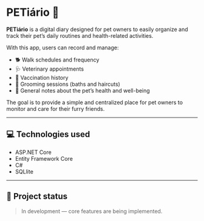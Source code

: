 # PETiário 🐾

**PETiário** is a digital diary designed for pet owners to easily organize and track their pet’s daily routines and health-related activities.

With this app, users can record and manage:

- 🐕 Walk schedules and frequency  
- 🩺 Veterinary appointments  
- 💉 Vaccination history  
- 🛁 Grooming sessions (baths and haircuts)  
- 📝 General notes about the pet’s health and well-being  

The goal is to provide a simple and centralized place for pet owners to monitor and care for their furry friends.

---

## 💻 Technologies used

- ASP.NET Core  
- Entity Framework Core  
- C#  
- SQLlite

---

## 🚧 Project status

> In development — core features are being implemented.
